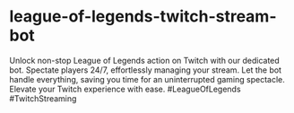 # league-of-legends-twitch-stream-bot
Unlock non-stop League of Legends action on Twitch with our dedicated bot. Spectate players 24/7, effortlessly managing your stream. Let the bot handle everything, saving you time for an uninterrupted gaming spectacle. Elevate your Twitch experience with ease. #LeagueOfLegends #TwitchStreaming
